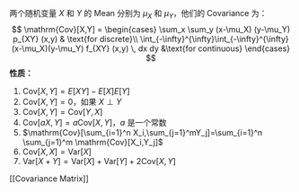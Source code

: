 两个随机变量 $X$ 和 $Y$ 的 Mean 分别为 $\mu_X$ 和 $\mu_Y$，他们的 Covariance 为：
$$
\mathrm{Cov}[X,Y] = 
\begin{cases}
\sum_x \sum_y (x-\mu_X) (y-\mu_Y) p_{XY} (x,y) & \text{for discrete}\\
\int_{-\infty}^{\infty}\int_{-\infty}^{\infty} (x-\mu_X)(y-\mu_Y) f_{XY} (x,y) \, dx dy &\text{for continuous}
\end{cases}
$$
**性质：**
1. $\mathrm{Cov}[X,Y] = E[XY]-E[X]E[Y]$
2. $\mathrm{Cov}[X,Y] = 0$，如果 $X \perp Y$
3. $\mathrm{Cov}[X,Y] = \mathrm{Cov}[Y,X]$
4. $\mathrm{Cov}[aX,Y] = a\mathrm{Cov}[X,Y]$，$a$ 是一个常数
5. $\mathrm{Cov}[\sum_{i=1}^n X_i,\sum_{j=1}^mY_j]=\sum_{i=1}^n \sum_{j=1}^m \mathrm{Cov}[X_i,Y_j]$
6. $\mathrm{Cov}[X,X] = \mathrm{Var}[X]$
7. $\mathrm{Var} [X+Y] = \mathrm{Var}[X] + \mathrm{Var}[Y] + 2\mathrm{Cov}[X,Y]$


[[Covariance Matrix]]
